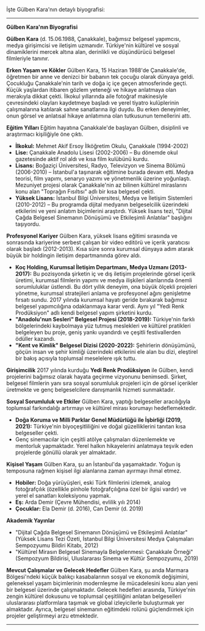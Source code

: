 İşte Gülben Kara'nın detaylı biyografisi:

---

**Gülben Kara'nın Biyografisi**

**Gülben Kara** (d. 15.06.1988, Çanakkale), bağımsız belgesel yapımcısı, medya girişimcisi ve iletişim uzmanıdır. Türkiye'nin kültürel ve sosyal dinamiklerini mercek altına alan, derinlikli ve düşündürücü belgesel filmleriyle tanınır.

**Erken Yaşam ve Kökler**
Gülben Kara, 15 Haziran 1988'de Çanakkale'de, öğretmen bir anne ve denizci bir babanın tek çocuğu olarak dünyaya geldi. Çocukluğu Çanakkale'nin tarih ve doğa iç içe geçen atmosferinde geçti. Küçük yaşlardan itibaren gözlem yeteneği ve hikaye anlatmaya olan merakıyla dikkat çekti. İlkokul yıllarında aile fotoğraf makinesiyle çevresindeki olayları kaydetmeye başladı ve yerel tiyatro kulüplerinin çalışmalarına katılarak sahne sanatlarına ilgi duydu. Bu erken deneyimler, onun görsel ve anlatısal hikaye anlatımına olan tutkusunun temellerini attı.

**Eğitim Yılları**
Eğitim hayatına Çanakkale'de başlayan Gülben, disiplinli ve araştırmacı kişiliğiyle öne çıktı.
*   **İlkokul:** Mehmet Akif Ersoy İlköğretim Okulu, Çanakkale (1994-2002)
*   **Lise:** Çanakkale Anadolu Lisesi (2002-2006) – Bu dönemde okul gazetesinde aktif rol aldı ve kısa film kulübünü kurdu.
*   **Lisans:** Boğaziçi Üniversitesi, Radyo, Televizyon ve Sinema Bölümü (2006-2010) – İstanbul'a taşınarak eğitimine burada devam etti. Medya teorisi, film yapımı, senaryo yazımı ve yönetmenlik üzerine yoğunlaştı. Mezuniyet projesi olarak Çanakkale'nin az bilinen kültürel miraslarını konu alan "Toprağın Fısıltısı" adlı bir kısa belgesel çekti.
*   **Yüksek Lisans:** İstanbul Bilgi Üniversitesi, Medya ve İletişim Sistemleri (2010-2012) – Bu programda dijital medyanın belgeselcilik üzerindeki etkilerini ve yeni anlatım biçimlerini araştırdı. Yüksek lisans tezi, "Dijital Çağda Belgesel Sinemanın Dönüşümü ve Etkileşimli Anlatılar" başlığını taşıyordu.

**Profesyonel Kariyer**
Gülben Kara, yüksek lisans eğitimi sırasında ve sonrasında kariyerine serbest çalışan bir video editörü ve içerik yaratıcısı olarak başladı (2012-2013). Kısa süre sonra kurumsal dünyaya adım atarak büyük bir holdingin iletişim departmanında görev aldı.
*   **Koç Holding, Kurumsal İletişim Departmanı, Medya Uzmanı (2013-2017):** Bu pozisyonda şirketin iç ve dış iletişim projelerinde görsel içerik üretimi, kurumsal filmlerin yapımı ve medya ilişkileri alanlarında önemli sorumluluklar üstlendi. Bu dört yıllık deneyim, ona büyük ölçekli projeleri yönetme, kurumsal stratejileri anlama ve profesyonel ağını genişletme fırsatı sundu.
2017 yılında kurumsal hayatı geride bırakarak bağımsız belgesel yapımcılığına odaklanmaya karar verdi. Aynı yıl "Yedi Renk Prodüksiyon" adlı kendi belgesel yapım şirketini kurdu.
*   **"Anadolu'nun Sesleri" Belgesel Projesi (2018-2019):** Türkiye'nin farklı bölgelerindeki kaybolmaya yüz tutmuş meslekleri ve kültürel pratikleri belgeleyen bu proje, geniş yankı uyandırdı ve çeşitli festivallerden ödüller kazandı.
*   **"Kent ve Kimlik" Belgesel Dizisi (2020-2022):** Şehirlerin dönüşümünü, göçün insan ve şehir kimliği üzerindeki etkilerini ele alan bu dizi, eleştirel bir bakış açısıyla toplumsal meselelere ışık tuttu.

**Girişimcilik**
2017 yılında kurduğu **Yedi Renk Prodüksiyon** ile Gülben, kendi projelerini bağımsız olarak hayata geçirme vizyonunu benimsedi. Şirket, belgesel filmlerin yanı sıra sosyal sorumluluk projeleri için de görsel içerikler üretmekte ve genç belgeselcilere danışmanlık hizmeti sunmaktadır.

**Sosyal Sorumluluk ve Etkiler**
Gülben Kara, yaptığı belgeseller aracılığıyla toplumsal farkındalığı artırmayı ve kültürel mirası korumayı hedeflemektedir.
*   **Doğa Koruma ve Milli Parklar Genel Müdürlüğü ile İşbirliği (2019, 2021):** Türkiye'nin biyoçeşitliliğini ve doğal güzelliklerini tanıtan kısa belgeseller çekti.
*   Genç sinemacılar için çeşitli atölye çalışmaları düzenlemekte ve mentorluk yapmaktadır. Yerel halkın hikayelerini anlatmaya teşvik eden projelerde gönüllü olarak yer almaktadır.

**Kişisel Yaşam**
Gülben Kara, şu an İstanbul'da yaşamaktadır. Yoğun iş temposuna rağmen kişisel ilgi alanlarına zaman ayırmayı ihmal etmez.
*   **Hobiler:** Doğa yürüyüşleri, eski Türk filmlerini izlemek, analog fotoğrafçılık (özellikle pinhole fotoğrafçılığına özel bir ilgisi vardır) ve yerel el sanatları koleksiyonu yapmak.
*   **Eş:** Arda Demir (Çevre Mühendisi, evlilik yılı 2014)
*   **Çocuklar:** Ela Demir (d. 2016), Can Demir (d. 2019)

**Akademik Yayınlar**
*   "Dijital Çağda Belgesel Sinemanın Dönüşümü ve Etkileşimli Anlatılar" (Yüksek Lisans Tezi Özeti, İstanbul Bilgi Üniversitesi Medya Çalışmaları Sempozyumu Bildiri Kitabı, 2012)
*   "Kültürel Mirasın Belgesel Sinemayla Belgelenmesi: Çanakkale Örneği" (Sempozyum Bildirisi, Uluslararası Sinema ve Kültür Sempozyumu, 2019)

**Mevcut Çalışmalar ve Gelecek Hedefler**
Gülben Kara, şu anda Marmara Bölgesi'ndeki küçük balıkçı kasabalarının sosyal ve ekonomik değişimini, geleneksel yaşam biçimlerinin modernleşme ile mücadelesini konu alan yeni bir belgesel üzerinde çalışmaktadır. Gelecek hedefleri arasında, Türkiye'nin zengin kültürel dokusunu ve toplumsal çeşitliliğini anlatan belgeselleri uluslararası platformlara taşımak ve global izleyicilerle buluşturmak yer almaktadır. Ayrıca, belgesel sinemanın eğitimdeki rolünü güçlendirmek için projeler geliştirmeyi arzu etmektedir.

---